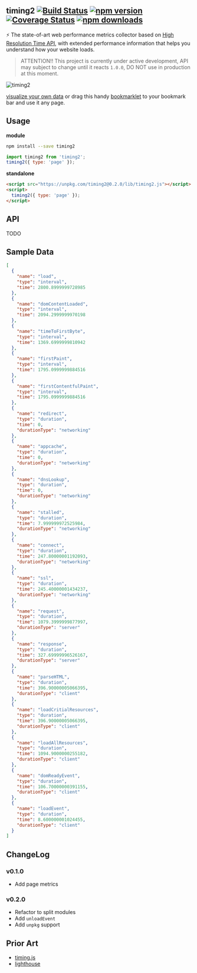 timing2 [![Build Status](https://travis-ci.com/debug-tips/timing2.svg)](https://travis-ci.com/debug-tips/timing2) [![npm version](https://badge.fury.io/js/timing2.svg)](http://badge.fury.io/js/timing2) [![Coverage Status](https://coveralls.io/repos/github/debug-tips/timing2/badge.svg?branch=master)](https://coveralls.io/github/debug-tips/timing2?branch=master) [![npm downloads](https://img.shields.io/npm/dm/timing2.svg)](https://www.npmjs.com/package/timing2)
------------
⚡️ The state-of-art web performance metrics collector based on [High Resolution Time API](https://www.w3.org/TR/hr-time-2/), with extended performance information that helps you understand how your website loads.

> ATTENTION!! This project is currently under active development, API may subject to change until it reacts `1.0.0`, DO NOT use in production at this moment.

![timing2](https://img.alicdn.com/tfs/TB1C5U8oYArBKNjSZFLXXc_dVXa-1634-762.png)

[visualize your own data](http://jsbin.com/deyaval/6/edit?html,output) or drag this handy <a href='javascript:!function(t){if("object"==typeof t&&"object"==typeof t.document){var e=t.document,n=e.createElement("script");t.define=null,n.src="https://gw.alipayobjects.com/os/antv/pkg/_antv.g2-3.2.7-beta.4/dist/g2.min.js",n.onload=function(){var n=e.createElement("script"),i=t.define;n.src="https://unpkg.com/timing2@0.2.0/lib/timing2.js",n.onload=function(){t.define=i;var n=e.createElement("div");n.style.position="fixed",n.style.width="100%",n.style.height=300,n.style.zIndex=9999,n.style.top=0,n.style.backgroundColor="#fff",n.style.borderBottom="1px solid #999",document.body.appendChild(n);var o=timing2({type:"page"}),a=o.find(t=>"redirect"===t.name).start,d=new G2.Chart({container:n,forceFit:!0,height:400,padding:[50,100,50,150]}),l=o.find(t=>"timeToFirstByte"===t.name).time;d.guide().line({start:["redirect",a+l],end:["loadEvent",a+l],lineStyle:{stroke:"#999",lineDash:[0,2,2],lineWidth:1},text:{content:`Time to First Byte (TTFB) - ${Math.round(l)}ms`,textAlign:"left",autoRotate:!1,offsetX:105,offsetY:-240}});var r=o.find(t=>"domContentLoaded"===t.name).time;d.guide().line({start:["redirect",a+r],end:["loadEvent",a+r],lineStyle:{stroke:"#999",lineDash:[0,2,2],lineWidth:1},text:{content:`DOMContentLoaded - ${Math.round(r)}ms`,textAlign:"left",autoRotate:!1,offsetX:95,offsetY:-175}});var s=o.find(t=>"load"===t.name).time;d.guide().line({start:["redirect",a+s],end:["loadEvent",a+s],lineStyle:{stroke:"#f40",lineDash:[0,2,2],lineWidth:1},text:{content:`load - ${Math.round(s)}ms`,textAlign:"left",style:{fill:"#f40"},autoRotate:!1,offsetX:48,offsetY:-150}});var f=o.find(t=>"firstPaint"===t.name).time;d.guide().line({start:["redirect",a+f],end:["loadEvent",a+f],lineStyle:{stroke:"#999",lineDash:[0,2,2],lineWidth:1},text:{content:`First Paint - ${Math.round(f)}ms`,textAlign:"left",autoRotate:!1,offsetX:65,offsetY:-225}});var m=o.find(t=>"firstContentfulPaint"===t.name).time;d.guide().line({start:["redirect",a+m],end:["loadEvent",a+m],lineStyle:{stroke:"#999",lineDash:[0,2,2],lineWidth:1},text:{content:`First Contentful Paint - ${Math.round(m)}ms`,textAlign:"left",autoRotate:!1,offsetX:98,offsetY:-200}}),d.axis("range",{grid:null}).coord().transpose().scale(1,-1);var c=o.filter(t=>t.durationType).map(t=>({...t,range:[t.start,t.end]}));d.source(c,{range:{type:"time",formatter:t=>Math.round(t-a)+"ms"}}),d.interval().position("name*range").color("durationType",["#2FC25B","#F04864","blue"]).tooltip("time"),d.render()},e.body.appendChild(n)},e.body.appendChild(n)}}(this);'>bookmarklet</a> to your bookmark bar and use it any page.

## Usage

**module**

```bash
npm install --save timing2
```

```js
import timing2 from 'timing2';
timing2({ type: 'page' });
```

**standalone**

```html
<script src="https://unpkg.com/timing2@0.2.0/lib/timing2.js"></script>
<script>
  timing2({ type: 'page' });
</script>
```

## API

TODO

## Sample Data

```json
[
  {
    "name": "load",
    "type": "interval",
    "time": 2800.8999999728985
  },
  {
    "name": "domContentLoaded",
    "type": "interval",
    "time": 2094.2999999970198
  },
  {
    "name": "timeToFirstByte",
    "type": "interval",
    "time": 1369.6999999810942
  },
  {
    "name": "firstPaint",
    "type": "interval",
    "time": 1795.0999999884516
  },
  {
    "name": "firstContentfulPaint",
    "type": "interval",
    "time": 1795.0999999884516
  },
  {
    "name": "redirect",
    "type": "duration",
    "time": 0,
    "durationType": "networking"
  },
  {
    "name": "appcache",
    "type": "duration",
    "time": 0,
    "durationType": "networking"
  },
  {
    "name": "dnsLookup",
    "type": "duration",
    "time": 0,
    "durationType": "networking"
  },
  {
    "name": "stalled",
    "type": "duration",
    "time": 7.999999972525984,
    "durationType": "networking"
  },
  {
    "name": "connect",
    "type": "duration",
    "time": 247.80000001192093,
    "durationType": "networking"
  },
  {
    "name": "ssl",
    "type": "duration",
    "time": 245.40000001434237,
    "durationType": "networking"
  },
  {
    "name": "request",
    "type": "duration",
    "time": 1079.3999999877997,
    "durationType": "server"
  },
  {
    "name": "response",
    "type": "duration",
    "time": 327.69999996526167,
    "durationType": "server"
  },
  {
    "name": "parseHTML",
    "type": "duration",
    "time": 396.90000005066395,
    "durationType": "client"
  },
  {
    "name": "loadCritialResources",
    "type": "duration",
    "time": 396.90000005066395,
    "durationType": "client"
  },
  {
    "name": "loadAllResources",
    "type": "duration",
    "time": 1094.9000000255182,
    "durationType": "client"
  },
  {
    "name": "domReadyEvent",
    "type": "duration",
    "time": 106.70000000391155,
    "durationType": "client"
  },
  {
    "name": "loadEvent",
    "type": "duration",
    "time": 8.600000001024455,
    "durationType": "client"
  }
]
```

## ChangeLog

### v0.1.0
- Add page metrics

### v0.2.0
- Refactor to split modules
- Add `unloadEvent`
- Add `unpkg` support

## Prior Art

- [timing.js](https://github.com/addyosmani/timing.js)
- [lighthouse](https://github.com/GoogleChrome/lighthouse)
